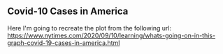 ## Covid-10 Cases in America
Here I'm going to recreate the plot from the following url:
https://www.nytimes.com/2020/09/10/learning/whats-going-on-in-this-graph-covid-19-cases-in-america.html

